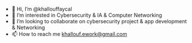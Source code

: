 - 👋 Hi, I’m @khallouffaycal
- 👀 I’m interested in Cybersecurity & IA & Computer Networking 
- 💞️ I’m looking to collaborate on cybersecurity project & app development & Networking
- 📫 How to reach me khallouf.ework@gmail.com

<!---
khallouffaycal/khallouffaycal is a ✨ special ✨ repository because its `README.md` (this file) appears on your GitHub profile.
You can click the Preview link to take a look at your changes.
--->
